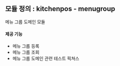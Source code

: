 ## 모듈 정의 : kitchenpos - menugroup
메뉴 그룹 도메인 모듈

#### 제공 기능
- 메뉴 그룹 등록
- 메뉴 그룹 조회
- 메뉴 그룹 도메인 관련 테스트 픽쳐스
